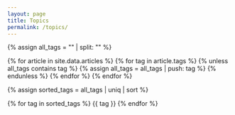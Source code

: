 ```yaml
---
layout: page
title: Topics
permalink: /topics/
---
```


{% assign all_tags = "" | split: "" %}

{% for article in site.data.articles %}
{% for tag in article.tags %}
{% unless all_tags contains tag %}
{% assign all_tags = all_tags | push: tag %}
{% endunless %}
{% endfor %}
{% endfor %}

{% assign sorted_tags = all_tags | uniq | sort %}

{% for tag in sorted_tags %}
<a class="tag-link" data-type="tag">{{ tag }}</a>
{% endfor %}
